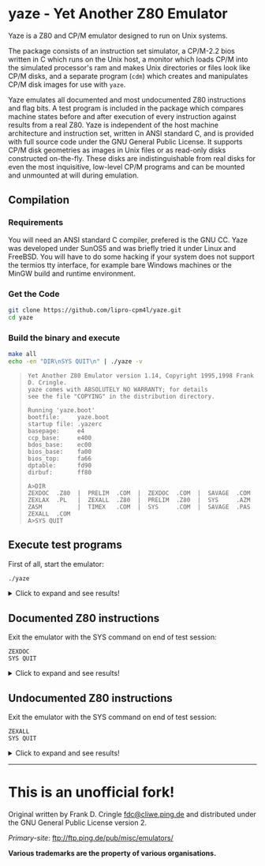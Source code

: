 yaze - Yet Another Z80 Emulator
===============================

Yaze is a Z80 and CP/M emulator designed to run on Unix systems.

The package consists of an instruction set simulator, a CP/M-2.2
bios written in C which runs on the Unix host, a monitor which
loads CP/M into the simulated processor's ram and makes Unix
directories or files look like CP/M disks, and a separate program
(`cdm`) which creates and manipulates CP/M disk images for use with
`yaze`.

Yaze emulates all documented and most undocumented Z80 instructions
and flag bits.  A test program is included in the package which
compares machine states before and after execution of every
instruction against results from a real Z80.  Yaze is independent
of the host machine architecture and instruction set, written in
ANSI standard C, and is provided with full source code under the
GNU General Public License.  It supports CP/M disk geometries as
images in Unix files or as read-only disks constructed on-the-fly.
These disks are indistinguishable from real disks for even the most
inquisitive, low-level CP/M programs and can be mounted and
unmounted at will during emulation.

## Compilation

### Requirements

You will need an ANSI standard C compiler, prefered is the GNU CC.
Yaze was developed under SunOS5 and was briefly tried it under Linux
and FreeBSD.  You will have to do some hacking if your system does not
support the termios tty interface, for example bare Windows machines
or the MinGW build and runtime environment.

### Get the Code

```bash
git clone https://github.com/lipro-cpm4l/yaze.git
cd yaze
```

### Build the binary and execute

```bash
make all
echo -en "DIR\nSYS QUIT\n" | ./yaze -v
```
> ```
> Yet Another Z80 Emulator version 1.14, Copyright 1995,1998 Frank D. Cringle.
> yaze comes with ABSOLUTELY NO WARRANTY; for details
> see the file "COPYING" in the distribution directory.
>
> Running 'yaze.boot'
> bootfile:     yaze.boot
> startup file: .yazerc
> basepage:     e4
> ccp_base:     e400
> bdos_base:    ec00
> bios_base:    fa00
> bios_top:     fa66
> dptable:      fd90
> dirbuf:       ff80
>
> A>DIR
> ZEXDOC  .Z80  |  PRELIM  .COM  |  ZEXDOC  .COM  |  SAVAGE  .COM
> ZEXLAX  .PL   |  ZEXALL  .Z80  |  PRELIM  .Z80  |  SYS     .AZM
> ZASM          |  TIMEX   .COM  |  SYS     .COM  |  SAVAGE  .PAS
> ZEXALL  .COM
> A>SYS QUIT
> ```

## Execute test programs

First of all, start the emulator:

```bash
./yaze 
```
<details>
  <summary>Click to expand and see results!</summary>

  ```
  Yet Another Z80 Emulator version 1.14, Copyright 1995,1998 Frank D. Cringle.
  yaze comes with ABSOLUTELY NO WARRANTY; for details
  see the file "COPYING" in the distribution directory.
 
  Running 'yaze.boot'
 
  A> _
  ```
</details>

## Documented Z80 instructions

Exit the emulator with the SYS command on end of test session:

```
ZEXDOC
SYS QUIT
```
<details>
  <summary>Click to expand and see results!</summary>

  ```
  Z80 instruction exerciser
  <adc,sbc> hl,<bc,de,hl,sp>....  OK
  add hl,<bc,de,hl,sp>..........  OK
  add ix,<bc,de,ix,sp>..........  OK
  add iy,<bc,de,iy,sp>..........  OK
  aluop a,nn....................  OK
  aluop a,<b,c,d,e,h,l,(hl),a>..  OK
  aluop a,<ixh,ixl,iyh,iyl>.....  OK
  aluop a,(<ix,iy>+1)...........  OK
  bit n,(<ix,iy>+1).............  OK
  bit n,<b,c,d,e,h,l,(hl),a>....  OK
  cpd<r>........................  OK
  cpi<r>........................  OK
  <daa,cpl,scf,ccf>.............  OK
  <inc,dec> a...................  OK
  <inc,dec> b...................  OK
  <inc,dec> bc..................  OK
  <inc,dec> c...................  OK
  <inc,dec> d...................  OK
  <inc,dec> de..................  OK
  <inc,dec> e...................  OK
  <inc,dec> h...................  OK
  <inc,dec> hl..................  OK
  <inc,dec> ix..................  OK
  <inc,dec> iy..................  OK
  <inc,dec> l...................  OK
  <inc,dec> (hl)................  OK
  <inc,dec> sp..................  OK
  <inc,dec> (<ix,iy>+1).........  OK
  <inc,dec> ixh.................  OK
  <inc,dec> ixl.................  OK
  <inc,dec> iyh.................  OK
  <inc,dec> iyl.................  OK
  ld <bc,de>,(nnnn).............  OK
  ld hl,(nnnn)..................  OK
  ld sp,(nnnn)..................  OK
  ld <ix,iy>,(nnnn).............  OK
  ld (nnnn),<bc,de>.............  OK
  ld (nnnn),hl..................  OK
  ld (nnnn),sp..................  OK
  ld (nnnn),<ix,iy>.............  OK
  ld <bc,de,hl,sp>,nnnn.........  OK
  ld <ix,iy>,nnnn...............  OK
  ld a,<(bc),(de)>..............  OK
  ld <b,c,d,e,h,l,(hl),a>,nn....  OK
  ld (<ix,iy>+1),nn.............  OK
  ld <b,c,d,e>,(<ix,iy>+1)......  OK
  ld <h,l>,(<ix,iy>+1)..........  OK
  ld a,(<ix,iy>+1)..............  OK
  ld <ixh,ixl,iyh,iyl>,nn.......  OK
  ld <bcdehla>,<bcdehla>........  OK
  ld <bcdexya>,<bcdexya>........  OK
  ld a,(nnnn) / ld (nnnn),a.....  OK
  ldd<r> (1)....................  OK
  ldd<r> (2)....................  OK
  ldi<r> (1)....................  OK
  ldi<r> (2)....................  OK
  neg...........................  OK
  <rrd,rld>.....................  OK
  <rlca,rrca,rla,rra>...........  OK
  shf/rot (<ix,iy>+1)...........  OK
  shf/rot <b,c,d,e,h,l,(hl),a>..  OK
  <set,res> n,<bcdehl(hl)a>.....  OK
  <set,res> n,(<ix,iy>+1).......  OK
  ld (<ix,iy>+1),<b,c,d,e>......  OK
  ld (<ix,iy>+1),<h,l>..........  OK
  ld (<ix,iy>+1),a..............  OK
  ld (<bc,de>),a................  OK
  Tests complete
  A> _
  ```
</details>

## Undocumented Z80 instructions

Exit the emulator with the SYS command on end of test session:

```
ZEXALL
SYS QUIT
```
<details>
  <summary>Click to expand and see results!</summary>

  ```
  Z80 instruction exerciser
  <adc,sbc> hl,<bc,de,hl,sp>....  OK
  add hl,<bc,de,hl,sp>..........  OK
  add ix,<bc,de,ix,sp>..........  OK
  add iy,<bc,de,iy,sp>..........  OK
  aluop a,nn....................  OK
  aluop a,<b,c,d,e,h,l,(hl),a>..  OK
  aluop a,<ixh,ixl,iyh,iyl>.....  OK
  aluop a,(<ix,iy>+1)...........  OK
  bit n,(<ix,iy>+1).............  OK
  bit n,<b,c,d,e,h,l,(hl),a>....  OK
  cpd<r>........................  OK
  cpi<r>........................  OK
  <daa,cpl,scf,ccf>.............  OK
  <inc,dec> a...................  OK
  <inc,dec> b...................  OK
  <inc,dec> bc..................  OK
  <inc,dec> c...................  OK
  <inc,dec> d...................  OK
  <inc,dec> de..................  OK
  <inc,dec> e...................  OK
  <inc,dec> h...................  OK
  <inc,dec> hl..................  OK
  <inc,dec> ix..................  OK
  <inc,dec> iy..................  OK
  <inc,dec> l...................  OK
  <inc,dec> (hl)................  OK
  <inc,dec> sp..................  OK
  <inc,dec> (<ix,iy>+1).........  OK
  <inc,dec> ixh.................  OK
  <inc,dec> ixl.................  OK
  <inc,dec> iyh.................  OK
  <inc,dec> iyl.................  OK
  ld <bc,de>,(nnnn).............  OK
  ld hl,(nnnn)..................  OK
  ld sp,(nnnn)..................  OK
  ld <ix,iy>,(nnnn).............  OK
  ld (nnnn),<bc,de>.............  OK
  ld (nnnn),hl..................  OK
  ld (nnnn),sp..................  OK
  ld (nnnn),<ix,iy>.............  OK
  ld <bc,de,hl,sp>,nnnn.........  OK
  ld <ix,iy>,nnnn...............  OK
  ld a,<(bc),(de)>..............  OK
  ld <b,c,d,e,h,l,(hl),a>,nn....  OK
  ld (<ix,iy>+1),nn.............  OK
  ld <b,c,d,e>,(<ix,iy>+1)......  OK
  ld <h,l>,(<ix,iy>+1)..........  OK
  ld a,(<ix,iy>+1)..............  OK
  ld <ixh,ixl,iyh,iyl>,nn.......  OK
  ld <bcdehla>,<bcdehla>........  OK
  ld <bcdexya>,<bcdexya>........  OK
  ld a,(nnnn) / ld (nnnn),a.....  OK
  ldd<r> (1)....................  OK
  ldd<r> (2)....................  OK
  ldi<r> (1)....................  OK
  ldi<r> (2)....................  OK
  neg...........................  OK
  <rrd,rld>.....................  OK
  <rlca,rrca,rla,rra>...........  OK
  shf/rot (<ix,iy>+1)...........  OK
  shf/rot <b,c,d,e,h,l,(hl),a>..  OK
  <set,res> n,<bcdehl(hl)a>.....  OK
  <set,res> n,(<ix,iy>+1).......  OK
  ld (<ix,iy>+1),<b,c,d,e>......  OK
  ld (<ix,iy>+1),<h,l>..........  OK
  ld (<ix,iy>+1),a..............  OK
  ld (<bc,de>),a................  OK
  Tests complete
  A> _
  ```
</details>

---

This is an unofficial fork!
===========================

Original written by Frank D. Cringle <fdc@cliwe.ping.de> and
distributed under the GNU General Public License version 2.

*Primary-site*: ftp://ftp.ping.de/pub/misc/emulators/

**Various trademarks are the property of various organisations.**

